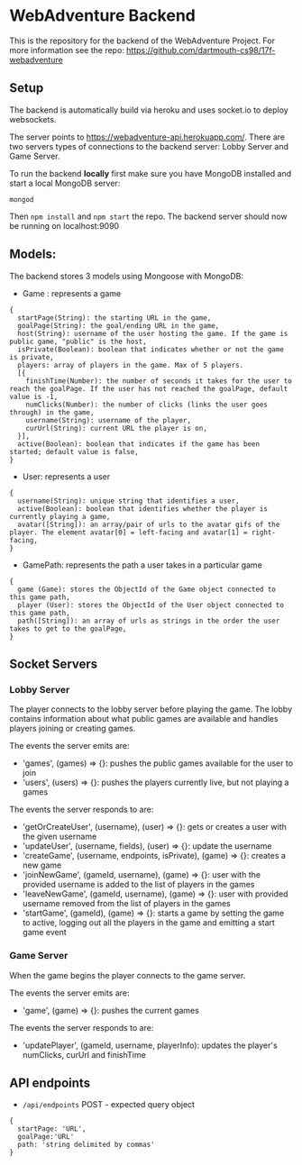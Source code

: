 # WebAdventure Backend

This is the repository for the backend of the WebAdventure Project. For more information see the repo: https://github.com/dartmouth-cs98/17f-webadventure

## Setup
The backend is automatically build via heroku and uses socket.io to deploy websockets.

The server points to https://webadventure-api.herokuapp.com/.
There are two servers types of connections to the backend server: Lobby Server and Game Server.

To run the backend **locally** first make sure you have MongoDB installed and start a local MongoDB server:
```
mongod
```
Then `npm install` and `npm start` the repo.
The backend server should now be running on localhost:9090

## Models:
The backend stores 3 models using Mongoose with MongoDB:
* Game : represents a game
```
{
  startPage(String): the starting URL in the game,
  goalPage(String): the goal/ending URL in the game,
  host(String): username of the user hosting the game. If the game is public game, "public" is the host,
  isPrivate(Boolean): boolean that indicates whether or not the game is private,
  players: array of players in the game. Max of 5 players.
  [{
    finishTime(Number): the number of seconds it takes for the user to reach the goalPage. If the user has not reached the goalPage, default value is -1,
    numClicks(Number): the number of clicks (links the user goes through) in the game,
    username(String): username of the player,
    curUrl(String): current URL the player is on,
  }],
  active(Boolean): boolean that indicates if the game has been started; default value is false,
}
```
* User: represents a user
```
{
  username(String): unique string that identifies a user,
  active(Boolean): boolean that identifies whether the player is currently playing a game,
  avatar([String]): an array/pair of urls to the avatar gifs of the player. The element avatar[0] = left-facing and avatar[1] = right-facing,
}
```
* GamePath: represents the path a user takes in a particular game
```
{
  game (Game): stores the ObjectId of the Game object connected to this game path,
  player (User): stores the ObjectId of the User object connected to this game path,
  path([String]): an array of urls as strings in the order the user takes to get to the goalPage,
}
```

## Socket Servers

### Lobby Server
The player connects to the lobby server before playing the game. The lobby contains information about what public games are available and handles players joining or creating games.

The events the server emits are:
* 'games', (games) => {}: pushes the public games available for the user to join
* 'users', (users) => {}: pushes the players currently live, but not playing a games

The events the server responds to are:
* 'getOrCreateUser', (username), (user) => {}: gets or creates a user with the given username
* 'updateUser', (username, fields), (user) => {}: update the username
* 'createGame', (username, endpoints, isPrivate), (game) => {}: creates a new game
* 'joinNewGame', (gameId, username), (game) => {}: user with the provided username is added to the list of players in the games
* 'leaveNewGame', (gameId, username), (game) => {}: user with provided username removed from the list of players in the games
* 'startGame', (gameId), (game) => {}: starts a game by setting the game to active, logging out all the players in the game and emitting a start game event

### Game Server
When the game begins the player connects to the game server.

The events the server emits are:
* 'game', (game) => {}: pushes the current games

The events the server responds to are:
* 'updatePlayer', (gameId, username, playerInfo): updates the player's numClicks, curUrl and finishTime

## API endpoints
* `/api/endpoints`
POST - expected query object
```
{
  startPage: 'URL',
  goalPage:'URL'
  path: 'string delimited by commas'
}
```
